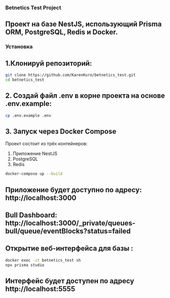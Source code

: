### Betnetics Test Project

## Проект на базе NestJS, использующий Prisma ORM, PostgreSQL, Redis и Docker.

### Установка

## 1.Клонируй репозиторий:

```bash
git clone https://github.com/KarenKuro/betnetics_test.git
cd betnetics_test
```

## 2. Создай файл .env в корне проекта на основе .env.example:

```bash
cp .env.example .env
```

## 3. Запуск через Docker Compose

Проект состоит из трёх контейнеров:

1.  Приложение NestJS
2.  PostgreSQL
3.  Redis

```bash
docker-compose up --build
```

## Приложение будет доступно по адресу: http://localhost:3000

## Bull Dashboard: http://localhost:3000/_private/queues-bull/queue/eventBlocks?status=failed

## Открытие веб-интерфейса для базы :

```bash
docker exec -it betnetics_test sh
npx prisma studio
```

## Интерфейс будет доступен по адресу http://localhost:5555

